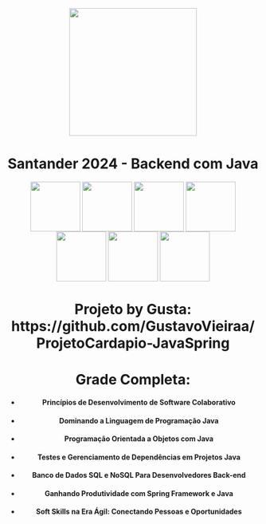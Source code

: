 <div align="center">
  <img src=https://hermes.dio.me/tracks/a039b34c-7aa8-4a3d-b765-07c8c837f67a.png height="256" width="256">
  <h1><strong>Santander 2024 - Backend com Java</strong></h1>
</div>
<div align="center">
  <img align="center" src=https://cdn-icons-png.flaticon.com/512/226/226777.png height="100" width="100">
  <img align="center" src=https://avatars.githubusercontent.com/u/7642181?s=280&v=4 height="100" width="100">
  <img align="center" src=https://miro.medium.com/v2/resize:fit:450/1*kbSGIVukG6lL7JtAa9wiDA.png height="100" width="100">
  <img align="center" src=https://junit.org/junit5/assets/img/junit5-logo.png height="100" width="100">
  <img align="center" src=https://cdn-icons-png.flaticon.com/512/4492/4492311.png height="100" width="100">
  <img align="center" src=https://cdn.icon-icons.com/icons2/2415/PNG/512/mongodb_original_wordmark_logo_icon_146425.png height="100" width="100">
  <img align="center" src=https://static-00.iconduck.com/assets.00/spring-icon-256x256-2efvkvky.png height="100" width="100">
</div>

<div align="center">
  <h1>Projeto by Gusta:
  https://github.com/GustavoVieiraa/ProjetoCardapio-JavaSpring
  </h1>
</div>

<div align="center">
  <h1><strong>Grade Completa:</strong></h1>
  <ul>
    <li><h4>Princípios de Desenvolvimento de Software Colaborativo</h4></li>
    <li><h4>Dominando a Linguagem de Programação Java</h4></li>
    <li><h4>Programação Orientada a Objetos com Java</h4></li>
    <li><h4>Testes e Gerenciamento de Dependências em Projetos Java</h4></li>
    <li><h4>Banco de Dados SQL e NoSQL Para Desenvolvedores Back-end</h4></li>
    <li><h4>Ganhando Produtividade com Spring Framework e Java</h4></li>
    <li><h4>Soft Skills na Era Ágil: Conectando Pessoas e Oportunidades</h4></li>
  </ul>
</div>
